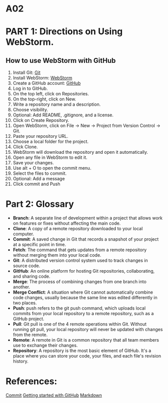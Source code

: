 # A02
# PART 1: Directions on Using WebStorm.

## How to use WebStorm with GitHub

1. Install Git: [Git](https://git-scm.com/downloads)
2. Install WebStorm: [WebStorm](https://www.jetbrains.com/webstorm/download/)
3. Create a GitHub account: [GitHub](https://github.com/)
4. Log in to GitHub.
5. On the top left, click on Repositories.
6. On the top-right, click on New.
7. Write a repository name and a description.
8. Choose visibility.
9. Optional: Add README, .gitignore, and a license.
10. Click on Create Repository.
11. Open WebStorm, click on File → New → Project from Version Control → Git.
12. Paste your repository URL.
13. Choose a local folder for the project.
14. Click Clone.
15. WebStorm will download the repository and open it automatically.
16. Open any file in WebStorm to edit it.
17. Save your changes.
18. Use alt + O to open the commit menu.
19. Select the files to commit.
20. Optional: Add a message
21. Click commit and Push


# Part 2: Glossary

- **Branch**: A separate line of development within a project that allows work on features or fixes without affecting the main code.
- **Clone**: A copy of a remote repository downloaded to your local computer.
- **Commit**: A saved change in Git that records a snapshot of your project at a specific point in time.
- **Fetch**: The command that gets updates from a remote repository without merging them into your local code.
- **Git**: A distributed version control system used to track changes in source code.
- **GitHub**: An online platform for hosting Git repositories, collaborating, and sharing code.
- **Merge**: The process of combining changes from one branch into another.
- **Merge Conflict**: A situation where Git cannot automatically combine code changes, usually because the same line was edited differently in two places.
- **Push**: push refers to the git push command, which uploads local commits from your local repository to a remote repository, such as a GitHub project.
- **Pull**: Git pull is one of the 4 remote operations within Git. Without running git pull, your local repository will never be updated with changes from the remote.
- **Remote**: A remote in Git is a common repository that all team members use to exchange their changes.
- **Repository**: A repository is the most basic element of GitHub. It's a place where you can store your code, your files, and each file's revision history. 


# References:
[Commit](https://www.jetbrains.com/help/webstorm/commit-and-push-changes.html)
[Getting started with GitHub](https://tyler-frazier.github.io/dsbook/gitstart.html)
[Markdown](https://www.jetbrains.com/help/webstorm/markdown.html)


